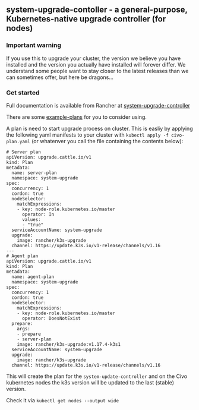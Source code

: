 ## system-upgrade-contoller - a general-purpose, Kubernetes-native upgrade controller (for nodes)

### Important warning

If you use this to upgrade your cluster, the version we believe you have installed and the version you actually have installed will forever differ. We understand some people want to stay closer to the latest releases than we can sometimes offer, but here be dragons...

### Get started

Full documentation is available from Rancher at [system-upgrade-controller](https://github.com/rancher/system-upgrade-controller)

There are some [example-plans](https://github.com/rancher/system-upgrade-controller#example-plans) for you to consider using.

A plan is need to start upgrade process on cluster. This is easliy by applying the following yaml manifests to your cluster with
`kubectl apply -f civo-plan.yaml` (or whatenver you call the file containing the contents below):

```
# Server plan
apiVersion: upgrade.cattle.io/v1
kind: Plan
metadata:
  name: server-plan
  namespace: system-upgrade
spec:
  concurrency: 1
  cordon: true
  nodeSelector:
    matchExpressions:
    - key: node-role.kubernetes.io/master
      operator: In
      values:
      - "true"
  serviceAccountName: system-upgrade
  upgrade:
    image: rancher/k3s-upgrade
  channel: https://update.k3s.io/v1-release/channels/v1.16
---
# Agent plan
apiVersion: upgrade.cattle.io/v1
kind: Plan
metadata:
  name: agent-plan
  namespace: system-upgrade
spec:
  concurrency: 1
  cordon: true
  nodeSelector:
    matchExpressions:
    - key: node-role.kubernetes.io/master
      operator: DoesNotExist
  prepare:
    args:
    - prepare
    - server-plan
    image: rancher/k3s-upgrade:v1.17.4-k3s1
  serviceAccountName: system-upgrade
  upgrade:
    image: rancher/k3s-upgrade
  channel: https://update.k3s.io/v1-release/channels/v1.16
```

This will create the plan for the `system-update-controller` and on the Civo kubernetes nodes the k3s version will be updated to the last (stable) version.

Check it via `kubectl get nodes --output wide`
